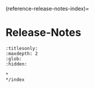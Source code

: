 (reference-release-notes-index)=
# Release-Notes

```{toctree}
:titlesonly:
:maxdepth: 2
:glob:
:hidden:

*
*/index
